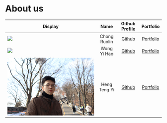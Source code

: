 # About us

Display |     Name     | Github Profile | Portfolio 
--------|:------------:|:--------------:|:---------:
![](https://via.placeholder.com/100.png?text=Photo) | Chong Ruolin | [Github](https://github.com/CRL006) | [Portfolio](CRL006)
![](https://via.placeholder.com/100.png?text=Photo) | Wong Yi Hao | [Github](https://github.com/wongyihao0506) | [Portfolio](wongyihao0506)
![](./img/hty2003.JPG) | Heng Teng Yi | [Github](https://github.com/HTY2003) | [Portfolio](hty2003)